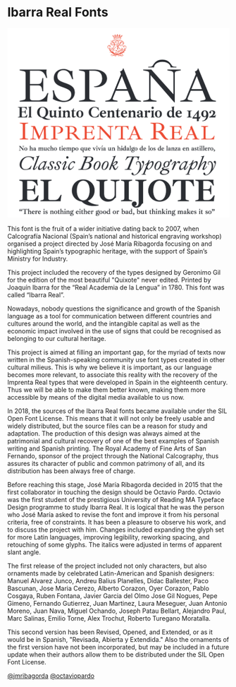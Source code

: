 # Ibarra Real Fonts

![sample](docs/sample.png)

This font is the fruit of a wider initiative dating back to 2007, when Calcografía Nacional (Spain’s national and historical engraving workshop) organised a project directed by José María Ribagorda focusing on and highlighting Spain’s typographic heritage, with the support of Spain’s Ministry for Industry.

This project included the recovery of the types designed by Geronimo Gil for the edition of the most beautiful "Quixote" never edited. Printed by Joaquín Ibarra for the “Real Academia de la Lengua” in 1780. This font was called “Ibarra Real”. 

Nowadays, nobody questions the significance and growth of the Spanish language as a tool for communication between different countries and cultures around the world, and the intangible capital as well as the economic impact involved in the use of signs that could be recognised as belonging to our cultural heritage. 

This project is aimed at filling an important gap, for the myriad of texts now written in the Spanish-speaking community use font types created in other cultural milieus. This is why we believe it is important, as our language becomes more relevant, to associate this reality with the recovery of the Imprenta Real types that were developed in Spain in the eighteenth century. Thus we will be able to make them better known, making them more accessible by means of the digital media available to us now. 

In 2018, the sources of the Ibarra Real fonts became available under the SIL Open Font License. This means that it will not only be freely usable and widely distributed, but the source files can be a reason for study and adaptation. The production of this design was always aimed at the patrimonial and cultural recovery of one of the best examples of Spanish writing and Spanish printing. The Royal Academy of Fine Arts of San Fernando, sponsor of the project through the National Calcography, thus assures its character of public and common patrimony of all, and its distribution has been always free of charge.

Before reaching this stage, José María Ribagorda decided in 2015 that the first collaborator in touching the design should be Octavio Pardo. Octavio was the first student of the prestigious University of Reading MA Typeface Design programme to study Ibarra Real. It is logical that he was the person who José María asked to revise the font and improve it from his personal criteria, free of constraints. It has been a pleasure to observe his work, and to discuss the project with him. Changes included expanding the glyph set for more Latin languages, improving legibility, reworking spacing, and retouching of some glyphs. The italics were adjusted in terms of apparent slant angle. 

The first release of the project included not only characters, but also ornaments made by celebrated Latin-American and Spanish designers: Manuel Alvarez Junco, Andreu Balius Planelles, Didac Ballester, Paco Bascunan, Jose Maria Cerezo, Alberto Corazon, Oyer Corazon, Pablo Cosgaya, Ruben Fontana, Javier Garcia del Olmo Jose Gil Nogues, Pepe Gimeno, Fernando Gutierrez, Juan Martinez, Laura Meseguer, Juan Antonio Moreno, Juan Nava, Miguel Ochando, Joseph Patau Bellart, Alejandro Paul, Marc Salinas, Emilio Torne, Alex Trochut, Roberto Turegano Moratalla. 

This second version has been Revised, Opened, and Extended, or as it would be in Spanish, "Revisada, Abierta y Extendida." Also the ornaments of the first version have not been incorporated, but may be included in a future update when their authors allow them to be distributed under the SIL Open Font License.

[@jmribagorda](https://github.com/jmribagorda)
[@octaviopardo](http://github.com/octaviopardo)